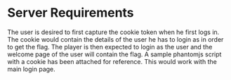 # Server Requirements

The user is desired to first capture the cookie token when he first logs in. The cookie would contain the details of the user he has to login as in order to get the flag. The player is then expected to login as the user and the welcome page of the user will contain the flag. A sample phantomjs script with a cookie has been attached for reference. This would work with the main login page.
